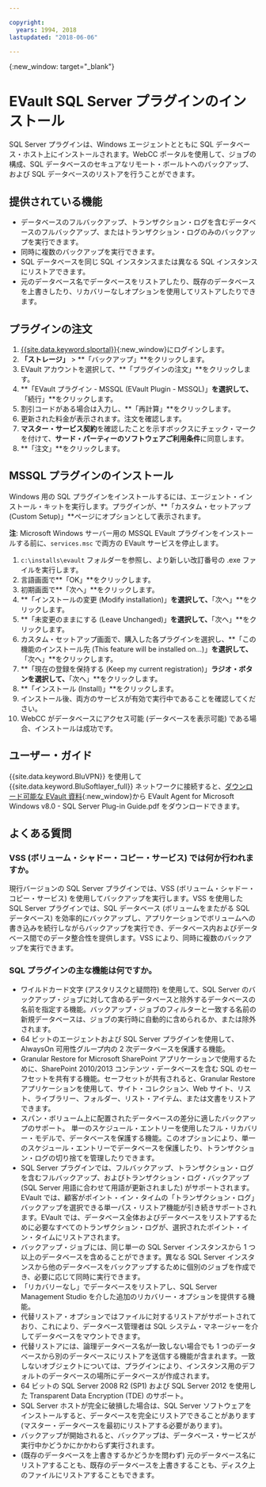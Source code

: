 ```yaml
---

copyright:
  years: 1994, 2018
lastupdated: "2018-06-06"

---
```

{:new_window: target="_blank"}

# EVault SQL Server プラグインのインストール

SQL Server プラグインは、Windows エージェントとともに SQL データベース・ホスト上にインストールされます。WebCC ポータルを使用して、ジョブの構成、SQL データベースのセキュアなリモート・ボールトへのバックアップ、および SQL データベースのリストアを行うことができます。

## 提供されている機能

- データベースのフルバックアップ、トランザクション・ログを含むデータベースのフルバックアップ、またはトランザクション・ログのみのバックアップを実行できます。
- 同時に複数のバックアップを実行できます。 
- SQL データベースを同じ SQL インスタンスまたは異なる SQL インスタンスにリストアできます。
- 元のデータベース名でデータベースをリストアしたり、既存のデータベースを上書きしたり、リカバリーなしオプションを使用してリストアしたりできます。

## プラグインの注文

1. [{{site.data.keyword.slportal}}](https://control.softlayer.com/){:new_window}にログインします。
2. **「ストレージ」** > **「バックアップ」**をクリックします。
3. EVault アカウントを選択して、**「プラグインの注文」**をクリックします。
4. **「EVault プラグイン - MSSQL (EVault Plugin - MSSQL)」**を選択して、**「続行」**をクリックします。
5. 割引コードがある場合は入力し、**「再計算」**をクリックします。
6. 更新された料金が表示されます。注文を確認します。
7. **マスター・サービス契約**を確認したことを示すボックスにチェック・マークを付けて、**サード・パーティーのソフトウェアご利用条件**に同意します。 
8. **「注文」**をクリックします。

## MSSQL プラグインのインストール

Windows 用の SQL プラグインをインストールするには、エージェント・インストール・キットを実行します。プラグインが、**「カスタム・セットアップ (Custom Setup)」**ページにオプションとして表示されます。

**注**: Microsoft Windows サーバー用の MSSQL EVault プラグインをインストールする前に、`services.msc` で両方の EVault サービスを停止します。  

1. `c:\installs\evault` フォルダーを参照し、より新しい改訂番号の .exe ファイルを実行します。
2. 言語画面で**「OK」**をクリックします。
3. 初期画面で**「次へ」**をクリックします。
4. **「インストールの変更 (Modify installation)」**を選択して、**「次へ」**をクリックします。
5. **「未変更のままにする (Leave Unchanged)」**を選択して、**「次へ」**をクリックします。
6. カスタム・セットアップ画面で、購入した各プラグインを選択し、**「この機能のインストール先 (This feature will be installed on...)」**を選択して、**「次へ」**をクリックします。
7. **「現在の登録を保持する (Keep my current registration)」**ラジオ・ボタンを選択して、**「次へ」**をクリックします。
8. **「インストール (Install)」**をクリックします。
9. インストール後、両方のサービスが有効で実行中であることを確認してください。
10. WebCC がデータベースにアクセス可能 (データベースを表示可能) である場合、インストールは成功です。 

## ユーザー・ガイド

{{site.data.keyword.BluVPN}} を使用して {{site.data.keyword.BluSoftlayer_full}} ネットワークに接続すると、[ダウンロード可能な EVault 資料](http://downloads.service.softlayer.com/evault/Documentation/){:new_window}から EVault Agent for Microsoft Windows v8.0 - SQL Server Plug-in Guide.pdf をダウンロードできます。

## よくある質問

### VSS (ボリューム・シャドー・コピー・サービス) では何か行われますか。

現行バージョンの SQL Server プラグインでは、VSS (ボリューム・シャドー・コピー・サービス) を使用してバックアップを実行します。VSS を使用した SQL Server プラグインでは、SQL データベース (ボリュームをまたがる SQL データベース) を効率的にバックアップし、アプリケーションでボリュームへの書き込みを続行しながらバックアップを実行でき、データベース内およびデータベース間でのデータ整合性を提供します。VSS により、同時に複数のバックアップを実行できます。

### SQL プラグインの主な機能は何ですか。

- ワイルドカード文字 (アスタリスクと疑問符) を使用して、SQL Server のバックアップ・ジョブに対して含めるデータベースと除外するデータベースの名前を指定する機能。バックアップ・ジョブのフィルターと一致する名前の新規データベースは、ジョブの実行時に自動的に含められるか、または除外されます。 
- 64 ビットのエージェントおよび SQL Server プラグインを使用して、AlwaysOn 可用性グループ内の 2 次データベースを保護する機能。
- Granular Restore for Microsoft SharePoint アプリケーションで使用するために、SharePoint 2010/2013 コンテンツ・データベースを含む SQL のセーフセットを共有する機能。セーフセットが共有されると、Granular Restore アプリケーションを使用して、サイト・コレクション、Web サイト、リスト、ライブラリー、フォルダー、リスト・アイテム、または文書をリストアできます。
- スパン・ボリューム上に配置されたデータベースの差分に適したバックアップのサポート。
単一のスケジュール・エントリーを使用したフル・リカバリー・モデルで、データベースを保護する機能。このオプションにより、単一のスケジュール・エントリーでデータベースを保護したり、トランザクション・ログの切り捨てを管理したりできます。
- SQL Server プラグインでは、フルバックアップ、トランザクション・ログを含むフルバックアップ、およびトランザクション・ログ・バックアップ (SQL Server 用語に合わせて用語が更新されました) がサポートされます。EVault では、顧客がポイント・イン・タイムの「トランザクション・ログ」バックアップを選択できる単一パス・リストア機能が引き続きサポートされます。EVault では、データベース全体およびデータベースをリストアするために必要なすべてのトランザクション・ログが、選択されたポイント・イン・タイムにリストアされます。
- バックアップ・ジョブには、同じ単一の SQL Server インスタンスから 1 つ以上のデータベースを含めることができます。異なる SQL Server インスタンスから他のデータベースをバックアップするために個別のジョブを作成でき、必要に応じて同時に実行できます。
- 「リカバリーなし」でデータベースをリストアし、SQL Server Management Studio を介した追加のリカバリー・オプションを提供する機能。
- 代替リストア・オプションではファイルに対するリストアがサポートされており、これにより、データベース管理者は SQL システム・マネージャーを介してデータベースをマウントできます。
- 代替リストアには、論理データベース名が一致しない場合でも 1 つのデータベースから別のデータベースにリストアを送信する機能が含まれます。一致しないオブジェクトについては、プラグインにより、インスタンス用のデフォルトのデータベースの場所にデータベースが作成されます。
- 64 ビットの SQL Server 2008 R2 (SP1) および SQL Server 2012 を使用した Transparent Data Encryption (TDE) のサポート。
- SQL Server ホストが完全に破損した場合は、SQL Server ソフトウェアをインストールすると、データベースを完全にリストアできることがあります (マスター・データベースを最初にリストアする必要があります)。
- バックアップが開始されると、バックアップは、データベース・サービスが実行中かどうかにかかわらず実行されます。
- (既存のデータベースを上書きするかどうかを問わず) 元のデータベース名にリストアすることも、既存のデータベースを上書きすることも、ディスク上のファイルにリストアすることもできます。

